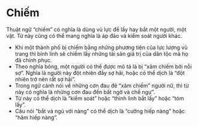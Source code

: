 # Chiếm

Thuật ngữ “chiếm” có nghĩa là dùng vũ lực để lấy hay bắt một người, một vật. Từ này cũng có thể mang nghĩa là áp đảo và kiểm soát người khác.
- Khi một thành phố bị chiếm bằng những phương tiện của lực lượng vũ trang thì binh lính sẽ chiếm lấy những tài sản giá trị của dân tộc mà họ đã chinh phục. 
- Theo nghĩa bóng, một người có thể được mô tả là bị “xâm chiếm bởi nỗi sợ”. Nghĩa là người này đột nhiên đầy sợ hãi, hoặc có thể dịch là “đột nhiên trở nên rất sợ hãi”. 
- Trong ngữ cảnh nói về những cơn đau đẻ “xâm chiếm” người nữ, thì từ này có nghĩa là những cơn đau đến bất ngờ và chế ngự”. 
- Từ này có thể dịch là “kiểm soát” hoặc “thình lình bắt lấy” hoặc “tóm lấy”. 
- Câu nói “bắt và ngủ với nàng” có thể dịch là “cưỡng hiếp nàng” hoặc “hãm hiếp nàng”.

